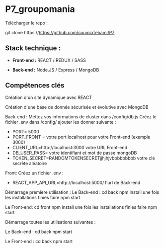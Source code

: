 # P7_groupomania


Télécharger le repo :

git clone https://https://github.com/soumiaTehami/P7


## Stack technique : 

- **Front-end :** REACT / REDUX / SASS

- **Back-end :** Node.JS / Express / MongoDB

## Compétences clés 

Création d'un site  dynamique avec REACT

Création d'une base de donnée sécurisée et évolutive avec MongoDB


Back-end :
Mettez vos informations de cluster dans /config/db.js
Créez le fichier .env dans /config/ ajouter les donner suivante :
- PORT=  5000
- PORT_FRONT = votre port localhost pour votre Front-end (exemple 3000)
- CLIENT_URL=http://localhost:3000 votre URL Front-end
- DB_USER_PASS= votre identifiant et mot de passe mongoDB
- TOKEN_SECRET=RANDOMTOKENSECRETjjhjhjvbbbbbbbbb votre clé secrète aléatoire

Front:
Créez un fichier .env :
- REACT_APP_API_URL=http://localhost:5000/ l'url de Back-end



Démarrage première utilisation :
Le Back-end :
cd back
npm install 
une fois les installations finies faire npm start

Le Front-end: 
cd front
npm install 
une fois les installations finies faire npm start

Démarrage toutes les utilisations suivantes :

Le Back-end : 
cd back 
npm start 

Le Front-end : 
cd back
npm start

